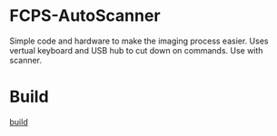 # FCPS-AutoScanner
Simple code and hardware to make the imaging process easier. Uses vertual keyboard and USB hub to cut down on commands. Use with scanner.

# Build
[build](https://travis-ci.org/oschwartz10612/FCPS-AutoScanner.svg?branch=master)